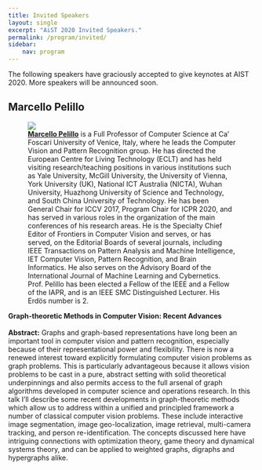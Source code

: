 ```yaml
---
title: Invited Speakers
layout: single
excerpt: "AiST 2020 Invited Speakers."
permalink: /program/invited/
sidebar: 
    nav: program
---
```


The following speakers have graciously accepted to give keynotes at AIST 2020. More speakers will be announced soon.

## Marcello Pelillo

<figure>
  <a href="https://www.unive.it/pag/18669/?tx_news_pi1%5Bnews%5D=1514&cHash=6fb2d08f42d9112b0d582cca08db515f"><img src="/assets/images/keynotes/pellilo.png"></a>
  <figcaption><strong><a href="https://www.unive.it/pag/18669/?tx_news_pi1%5Bnews%5D=1514&cHash=6fb2d08f42d9112b0d582cca08db515f">Marcello Pelillo</a></strong> is a Full Professor of Computer Science at Ca’ Foscari University of Venice, Italy, where he leads the Computer Vision and Pattern Recognition group. He has directed the European Centre for Living Technology (ECLT) and has held visiting research/teaching positions in various institutions such as Yale University, McGill University, the University of Vienna, York University (UK), National ICT Australia (NICTA), Wuhan University, Huazhong University of Science and Technology, and South China University of Technology. He has been General Chair for ICCV 2017, Program Chair for ICPR 2020, and has served in various roles in the organization of the main conferences of his research areas. He is the Specialty Chief Editor of Frontiers in Computer Vision and serves, or has served, on the Editorial Boards of several journals, including IEEE Transactions on Pattern Analysis and Machine Intelligence, IET Computer Vision, Pattern Recognition, and Brain Informatics. He also serves on the Advisory Board of the International Journal of Machine Learning and Cybernetics. Prof. Pelillo has been elected a Fellow of the IEEE and a Fellow of the IAPR, and is an IEEE SMC Distinguished Lecturer. His Erdös number is 2.</figcaption>
</figure>
<b>Graph-theoretic Methods in Computer Vision: Recent Advances</b> <br/> <br/>
<b>Abstract:</b> Graphs and graph-based representations have long been an important tool in computer vision and pattern recognition, especially because of their representational power and flexibility. There is now a renewed interest toward explicitly formulating computer vision problems as graph problems. This is particularly advantageous because it allows vision problems to be cast in a pure, abstract setting with solid theoretical underpinnings and also permits access to the full arsenal of graph algorithms developed in computer science and operations research. In this talk I’ll describe some recent developments in graph-theoretic methods which allow us to address within a unified and principled framework a number of classical computer vision problems. These include interactive image segmentation, image geo-localization, image retrieval, multi-camera tracking, and person re-identification. The concepts discussed here have intriguing connections with optimization theory, game theory and dynamical systems theory, and can be applied to weighted graphs, digraphs and hypergraphs alike.



